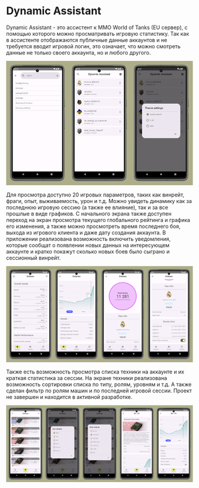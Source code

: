 # Dynamic Assistant

Dynamic Assistant - это ассистент к ММО World of Tanks (EU сервер), с помощью которого можно просматривать игровую статистику. 
Так как в ассистенте отображаются публичные данные аккаунтов и не требуется вводит игровой логин, 
это означает, что можно смотреть данные не только своего аккаунта, но и любого другого.

![alt text](https://github.com/AndriiHusiev/DynamicAssistant/blob/master/design/Screenshots_start.png)

Для просмотра доступно 20 игровых параметров, таких как винрейт, фраги, опыт, выживаемость, урон и т.д. 
Можно увидеть динамику как за последнюю игровую сессию (а также ее влияние), так и за все прошлые в виде графиков. 
С начального экрана также доступен переход на экран просмотра текущего глобального рейтинга и графика его изменения, 
а также можно просмотреть время последнего боя, выхода из игрового клиента и даже дату создания аккаунта. 
В приложении реализована возможность включить уведомления, которые сообщат о появлении новых данных на интересующем аккаунте 
и кратко покажут сколько новых боев было сыграно и сессионный винрейт.

![alt text](https://github.com/AndriiHusiev/DynamicAssistant/blob/master/design/Screenshots_summary.png)

Также есть возможность просмотра списка техники на аккаунте и их краткая статистика за сессии. 
На экране техники реализована возможность сортировки списка по типу, ролям, уровням и т.д. 
А также сделан фильтр по ролям машин и по последней игровой сессии. 
Проект не завершен и находится в активной разработке. 

![alt text](https://github.com/AndriiHusiev/DynamicAssistant/blob/master/design/Screenshots_technics.png)